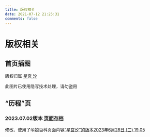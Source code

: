 ```yaml
---
title: 版权相关
date: 2021-07-12 21:25:31
comments: false
---
```

# 版权相关

## 首页插图
版权归属 [星宫 汐](https://link.hosimiyasio.com/?target=https://space.bilibili.com/402417817)

此图片已使用隐写技术处理，请勿盗用
## “历程”页
### 2023.07.02版本 [页面存档](../archive-page/20230702-timeline)
修改、使用了萌娘百科页面内容[“星宫汐”的版本2023年6月28日 (三) 19:05](https://link.hosimiyasio.com/?target=https://zh.moegirl.org.cn/index.php?title=%E6%98%9F%E5%AE%AB%E6%B1%90&oldid=6924571) 